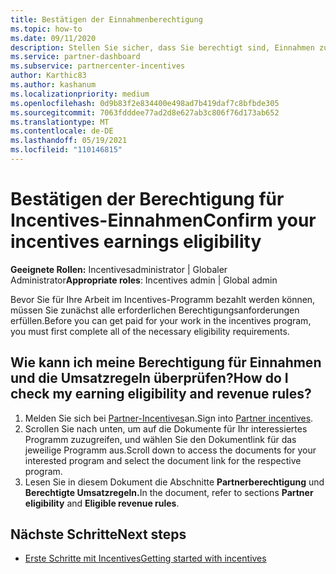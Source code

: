 ```yaml
---
title: Bestätigen der Einnahmenberechtigung
ms.topic: how-to
ms.date: 09/11/2020
description: Stellen Sie sicher, dass Sie berechtigt sind, Einnahmen zu erstellen und im Incentives-Programm bezahlt zu werden. Überprüfen Sie Ihre Einnahmenberechtigungs- und Umsatzregeln in Partner Center.
ms.service: partner-dashboard
ms.subservice: partnercenter-incentives
author: Karthic83
ms.author: kashanum
ms.localizationpriority: medium
ms.openlocfilehash: 0d9b83f2e834400e498ad7b419daf7c8bfbde305
ms.sourcegitcommit: 7063fdddee77ad2d8e627ab3c806f76d173ab652
ms.translationtype: MT
ms.contentlocale: de-DE
ms.lasthandoff: 05/19/2021
ms.locfileid: "110146815"
---
```

# <a name="confirm-your-incentives-earnings-eligibility"></a><span data-ttu-id="3760f-104">Bestätigen der Berechtigung für Incentives-Einnahmen</span><span class="sxs-lookup"><span data-stu-id="3760f-104">Confirm your incentives earnings eligibility</span></span>

<span data-ttu-id="3760f-105">**Geeignete Rollen:** Incentivesadministrator | Globaler Administrator</span><span class="sxs-lookup"><span data-stu-id="3760f-105">**Appropriate roles**: Incentives admin | Global admin</span></span>

<span data-ttu-id="3760f-106">Bevor Sie für Ihre Arbeit im Incentives-Programm bezahlt werden können, müssen Sie zunächst alle erforderlichen Berechtigungsanforderungen erfüllen.</span><span class="sxs-lookup"><span data-stu-id="3760f-106">Before you can get paid for your work in the incentives program, you must first complete all of the necessary eligibility requirements.</span></span>

## <a name="how-do-i-check-my-earning-eligibility-and-revenue-rules"></a><span data-ttu-id="3760f-107">Wie kann ich meine Berechtigung für Einnahmen und die Umsatzregeln überprüfen?</span><span class="sxs-lookup"><span data-stu-id="3760f-107">How do I check my earning eligibility and revenue rules?</span></span>

1. <span data-ttu-id="3760f-108">Melden Sie sich bei [Partner-Incentives](https://partner.microsoft.com/membership/partner-incentives)an.</span><span class="sxs-lookup"><span data-stu-id="3760f-108">Sign into [Partner incentives](https://partner.microsoft.com/membership/partner-incentives).</span></span>
2. <span data-ttu-id="3760f-109">Scrollen Sie nach unten, um auf die Dokumente für Ihr interessiertes Programm zuzugreifen, und wählen Sie den Dokumentlink für das jeweilige Programm aus.</span><span class="sxs-lookup"><span data-stu-id="3760f-109">Scroll down to access the documents for your interested program and select the document link for the respective program.</span></span>
3. <span data-ttu-id="3760f-110">Lesen Sie in diesem Dokument die Abschnitte **Partnerberechtigung** und **Berechtigte Umsatzregeln.**</span><span class="sxs-lookup"><span data-stu-id="3760f-110">In the document, refer to sections **Partner eligibility** and **Eligible revenue rules**.</span></span>

## <a name="next-steps"></a><span data-ttu-id="3760f-111">Nächste Schritte</span><span class="sxs-lookup"><span data-stu-id="3760f-111">Next steps</span></span>

- [<span data-ttu-id="3760f-112">Erste Schritte mit Incentives</span><span class="sxs-lookup"><span data-stu-id="3760f-112">Getting started with incentives</span></span>](incentives-get-started-intro.md)
